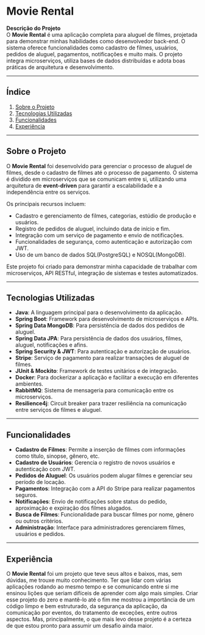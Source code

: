 # Movie Rental

**Descrição do Projeto**  
O **Movie Rental** é uma aplicação completa para aluguel de filmes, projetada para demonstrar minhas habilidades como desenvolvedor back-end. O sistema oferece funcionalidades como cadastro de filmes, usuários, pedidos de aluguel, pagamentos, notificações e muito mais. O projeto integra microserviços, utiliza bases de dados distribuídas e adota boas práticas de arquitetura e desenvolvimento.

---

## Índice

1. [Sobre o Projeto](#sobre-o-projeto)
2. [Tecnologias Utilizadas](#tecnologias-utilizadas)
3. [Funcionalidades](#funcionalidades)
4. [Experiência](#experiencia)

---

## Sobre o Projeto

O **Movie Rental** foi desenvolvido para gerenciar o processo de aluguel de filmes, desde o cadastro de filmes até o processo de pagamento. O sistema é dividido em microserviços que se comunicam entre si, utilizando uma arquitetura de **event-driven** para garantir a escalabilidade e a independência entre os serviços.

Os principais recursos incluem:
- Cadastro e gerenciamento de filmes, categorias, estúdio de produção e usuários.
- Registro de pedidos de aluguel, incluindo data de início e fim.
- Integração com um serviço de pagamento e envio de notificações.
- Funcionalidades de segurança, como autenticação e autorização com JWT.
- Uso de um banco de dados SQL(PostgreSQL) e NOSQL(MongoDB).

Este projeto foi criado para demonstrar minha capacidade de trabalhar com microserviços, API RESTful, integração de sistemas e testes automatizados.

---

## Tecnologias Utilizadas

- **Java**: A linguagem principal para o desenvolvimento da aplicação.
- **Spring Boot**: Framework para desenvolvimento de microserviços e APIs.
- **Spring Data MongoDB**: Para persistência de dados dos pedidos de aluguel.
- **Spring Data JPA**: Para persistência de dados dos usuários, filmes, aluguel, notificações e afins.
- **Spring Security & JWT**: Para autenticação e autorização de usuários.
- **Stripe**: Serviço de pagamento para realizar transações de aluguel de filmes.
- **JUnit & Mockito**: Framework de testes unitários e de integração.
- **Docker**: Para dockerizar a aplicação e facilitar a execução em diferentes ambientes.
- **RabbitMQ**: Sistema de mensageria para comunicação entre os microserviços.
- **Resilience4j**: Circuit breaker para trazer resiliência na comunicação entre serviços de filmes e aluguel.

---

## Funcionalidades

- **Cadastro de Filmes**: Permite a inserção de filmes com informações como título, sinopse, gênero, etc.
- **Cadastro de Usuários**: Gerencia o registro de novos usuários e autenticação com JWT.
- **Pedidos de Aluguel**: Os usuários podem alugar filmes e gerenciar seu período de locação.
- **Pagamentos**: Integração com a API do Stripe para realizar pagamentos seguros.
- **Notificações**: Envio de notificações sobre status do pedido, aproximação e expiração dos filmes alugados.
- **Busca de Filmes**: Funcionalidade para buscar filmes por nome, gênero ou outros critérios.
- **Administração**: Interface para administradores gerenciarem filmes, usuários e pedidos.

---

## Experiência

O **Movie Rental** foi um projeto que teve seus altos e baixos, mas, sem dúvidas, me trouxe muito conhecimento. Ter que lidar com várias aplicações rodando ao mesmo tempo e se comunicando entre si me ensinou lições que seriam difíceis de aprender com algo mais simples. Criar esse projeto do zero e mantê-lo até o fim me mostrou a importância de um código limpo e bem estruturado, da segurança da aplicação, da comunicação por eventos, do tratamento de exceções, entre outros aspectos. Mas, principalmente, o que mais levo desse projeto é a certeza de que estou pronto para assumir um desafio ainda maior.
